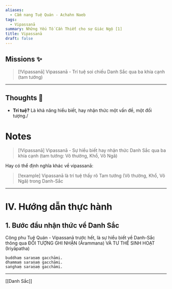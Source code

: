 ```yaml
---
aliases:
  - Cẩm nang Tuệ Quán - Achahn Naeb
tags:
  - Vipassanā
summary: Những Yếu Tố Cần Thiết cho sự Giác Ngộ [1]
title: Vipassanā
draft: false
---
```

## Missions ✨

> [!Vipassanā]
> Vipassanā - Trí tuệ soi chiếu Danh Sắc qua ba khía cạnh (tam tướng)

---
## Thoughts 💬

- **Trí tuệ?**
Là khả năng hiểu biết, hay nhận thức một vấn đề, một đối tượng./

# Notes

> [!Vipassanā]
> Vipassanā - Sự hiểu biết hay nhận thức Danh Sắc qua ba khía cạnh (tam tướng: Vô thường, Khổ, Vô Ngã)

Hay có thể định nghĩa khác về vipassanā:
> [!example]
> Vipassanā là trí tuệ thấy rõ Tam tướng (Vô thường, Khổ, Vô Ngã) trong Danh-Sắc

---
# IV. Hướng dẫn thực hành
## 1. Bước đầu nhận thức về Danh Sắc
Công phu Tuệ Quán - Vipassanā trước hết, là sự  hiểu biết về Danh-Sắc thông qua ĐỐI TƯỢNG GHI NHẬN (Ārammana) VÀ TƯ THẾ SINH HOẠT (Iriyāpatha)

```
buddhaṃ saraṇaṃ gacchāmi. 
dhammaṃ saraṇaṃ gacchāmi. 
saṅghaṃ saraṇaṃ gacchāmi.
```



---

[[Danh Sắc]]

